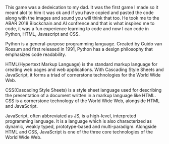 This game was a dedeication to my dad. It was the first game I made so it meant alot to him it was ok and if you have copied and pasted the code along with the images and sound you will think that too. He took me to the ABAR 2018 Blockchain and AI confrence and that is what inspired me to code, it was a fun experience learning to code and now I can code in Python, HTML, Javascript and CSS. 

Python is a general-purpose programming language. Created by Guido van Rossum and first released in 1991, 
Python has a design philosophy that emphasizes code readability.

HTML(Hypertext Markup Language) is the standard markup language for creating web pages and web applications. With Cascading Style Sheets and JavaScript, it forms a triad of cornerstone technologies for the World Wide Web.

CSS(Cascading Style Sheets) is a style sheet language used for describing the presentation of a document written in a markup language like HTML. CSS is a cornerstone technology of the World Wide Web, alongside HTML and JavaScript.

JavaScript, often abbreviated as JS, is a high-level, interpreted programming language. It is a language which is also characterized as dynamic, weakly typed, prototype-based and multi-paradigm. Alongside HTML and CSS, JavaScript is one of the three core technologies of the World Wide Web.
